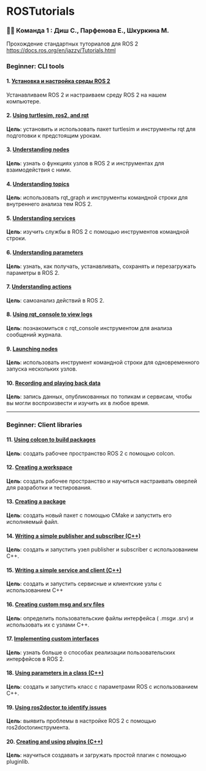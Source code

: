 # ROSTutorials

### :woman_technologist: Команда 1 : Диш С., Парфенова Е., Шкуркина М.

Прохождение стандартных туториалов для ROS 2 https://docs.ros.org/en/jazzy/Tutorials.html

### Beginner: CLI tools

#### 1. [Установка и настройка среды ROS 2](https://github.com/KateParf/ROSTutorials/blob/main/1.md)
Устанавливаем ROS 2 и настраиваем среду ROS 2 на нашем компьютере.

#### 2. [Using turtlesim, ros2, and rqt](https://github.com/KateParf/ROSTutorials/blob/main/2.md)
**Цель**: установить и использовать пакет turtlesim и инструменты rqt для подготовки к предстоящим урокам.

#### 3. [Understanding nodes](https://github.com/KateParf/ROSTutorials/blob/main/3.md)
**Цель**: узнать о функциях узлов в ROS 2 и инструментах для взаимодействия с ними.

#### 4. [Understanding topics](https://github.com/KateParf/ROSTutorials/blob/main/4.md)
**Цель**: использовать rqt_graph и инструменты командной строки для внутреннего анализа тем ROS 2.

#### 5. [Understanding services](https://github.com/KateParf/ROSTutorials/blob/main/5.md)
**Цель**: изучить службы в ROS 2 с помощью инструментов командной строки.

#### 6. [Understanding parameters](https://github.com/KateParf/ROSTutorials/blob/main/6.md)
**Цель**: узнать, как получать, устанавливать, сохранять и перезагружать параметры в ROS 2.

#### 7. [Understanding actions](https://github.com/KateParf/ROSTutorials/blob/main/7.md)
**Цель**: самоанализ действий в ROS 2.

#### 8. [Using rqt_console to view logs](https://github.com/KateParf/ROSTutorials/blob/main/8.md)
**Цель**: познакомиться с rqt_console инструментом для анализа сообщений журнала.

#### 9. [Launching nodes](https://github.com/KateParf/ROSTutorials/blob/main/9.md)
**Цель**: использовать инструмент командной строки для одновременного запуска нескольких узлов.

#### 10. [Recording and playing back data](https://github.com/KateParf/ROSTutorials/blob/main/10.md)
**Цель**: запись данных, опубликованных по топикам и сервисам, чтобы вы могли воспроизвести и изучить их в любое время.

---

### Beginner: Client libraries

#### 11. [Using colcon to build packages](https://github.com/KateParf/ROSTutorials/blob/main/11.md)
**Цель**: создать рабочее пространство ROS 2 с помощью colcon.

#### 12. [Creating a workspace](https://github.com/KateParf/ROSTutorials/blob/main/12.md)
**Цель**: создать рабочее пространство и научиться настраивать оверлей для разработки и тестирования.

#### 13. [Creating a package](https://github.com/KateParf/ROSTutorials/blob/main/13.md)
**Цель**: создать новый пакет с помощью CMake и запустить его исполняемый файл.

#### 14. [Writing a simple publisher and subscriber (C++)](https://github.com/KateParf/ROSTutorials/blob/main/14.md)
**Цель**: создать и запустить узел publisher и subscriber с использованием C++.

#### 15. [Writing a simple service and client (C++)](https://github.com/KateParf/ROSTutorials/blob/main/15.md)
**Цель**: создать и запустить сервисные и клиентские узлы с использованием C++

#### 16. [Creating custom msg and srv files](https://github.com/KateParf/ROSTutorials/blob/main/16.md)
**Цель**: определить пользовательские файлы интерфейса ( .msgи .srv) и использовать их с узлами C++.

#### 17. [Implementing custom interfaces](https://github.com/KateParf/ROSTutorials/blob/main/17.md)
**Цель**: узнать больше о способах реализации пользовательских интерфейсов в ROS 2.

#### 18. [Using parameters in a class (C++)](https://github.com/KateParf/ROSTutorials/blob/main/17.md)
**Цель**: создать и запустить класс с параметрами ROS с использованием C++.

#### 19. [Using ros2doctor to identify issues](https://github.com/KateParf/ROSTutorials/blob/main/17.md)
**Цель**: выявить проблемы в настройке ROS 2 с помощью ros2doctorинструмента.

#### 20. [Creating and using plugins (C++)](https://github.com/KateParf/ROSTutorials/blob/main/17.md)
**Цель**: научиться создавать и загружать простой плагин с помощью pluginlib.
